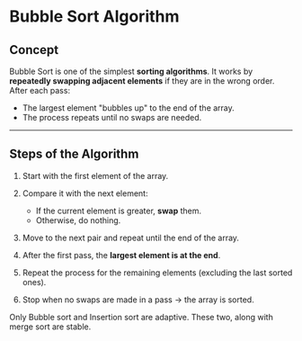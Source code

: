 
# Bubble Sort Algorithm

## Concept

Bubble Sort is one of the simplest **sorting algorithms**.
It works by **repeatedly swapping adjacent elements** if they are in the wrong order.
After each pass:

* The largest element "bubbles up" to the end of the array.
* The process repeats until no swaps are needed.

---

## Steps of the Algorithm

1. Start with the first element of the array.
2. Compare it with the next element:

   * If the current element is greater, **swap** them.
   * Otherwise, do nothing.
3. Move to the next pair and repeat until the end of the array.
4. After the first pass, the **largest element is at the end**.
5. Repeat the process for the remaining elements (excluding the last sorted ones).
6. Stop when no swaps are made in a pass → the array is sorted.

Only Bubble sort and Insertion sort are adaptive. These two, along with merge sort are stable.
